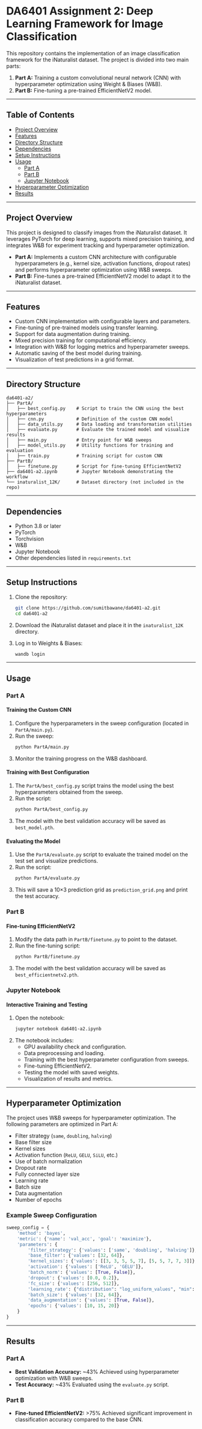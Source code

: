 # DA6401 Assignment 2: Deep Learning Framework for Image Classification

This repository contains the implementation of an image classification framework for the iNaturalist dataset. The project is divided into two main parts:
1. **Part A:** Training a custom convolutional neural network (CNN) with hyperparameter optimization using Weight & Biases (W&B).
2. **Part B:** Fine-tuning a pre-trained EfficientNetV2 model.

---

## Table of Contents
- [Project Overview](#project-overview)
- [Features](#features)
- [Directory Structure](#directory-structure)
- [Dependencies](#dependencies)
- [Setup Instructions](#setup-instructions)
- [Usage](#usage)
  - [Part A](#part-a)
  - [Part B](#part-b)
  - [Jupyter Notebook](#jupyter-notebook)
- [Hyperparameter Optimization](#hyperparameter-optimization)
- [Results](#results)
---

## Project Overview

This project is designed to classify images from the iNaturalist dataset. It leverages PyTorch for deep learning, supports mixed precision training, and integrates W&B for experiment tracking and hyperparameter optimization.

- **Part A:** Implements a custom CNN architecture with configurable hyperparameters (e.g., kernel size, activation functions, dropout rates) and performs hyperparameter optimization using W&B sweeps.
- **Part B:** Fine-tunes a pre-trained EfficientNetV2 model to adapt it to the iNaturalist dataset.

---

## Features

- Custom CNN implementation with configurable layers and parameters.
- Fine-tuning of pre-trained models using transfer learning.
- Support for data augmentation during training.
- Mixed precision training for computational efficiency.
- Integration with W&B for logging metrics and hyperparameter sweeps.
- Automatic saving of the best model during training.
- Visualization of test predictions in a grid format.

---

## Directory Structure

```
da6401-a2/
├── PartA/
│   ├── best_config.py    # Script to train the CNN using the best hyperparameters
│   ├── cnn.py            # Definition of the custom CNN model
│   ├── data_utils.py     # Data loading and transformation utilities
│   ├── evaluate.py       # Evaluate the trained model and visualize results
│   ├── main.py           # Entry point for W&B sweeps
│   ├── model_utils.py    # Utility functions for training and evaluation
│   ├── train.py          # Training script for custom CNN
├── PartB/
│   ├── finetune.py       # Script for fine-tuning EfficientNetV2
├── da6401-a2.ipynb       # Jupyter Notebook demonstrating the workflow
└── inaturalist_12K/      # Dataset directory (not included in the repo)
```

---

## Dependencies

- Python 3.8 or later
- PyTorch
- Torchvision
- W&B
- Jupyter Notebook
- Other dependencies listed in `requirements.txt`



---

## Setup Instructions

1. Clone the repository:
   ```bash
   git clone https://github.com/sumitbawane/da6401-a2.git
   cd da6401-a2
   ```


2. Download the iNaturalist dataset and place it in the `inaturalist_12K` directory.

3. Log in to Weights & Biases:
   ```bash
   wandb login
   ```

---

## Usage

### Part A

#### Training the Custom CNN
1. Configure the hyperparameters in the sweep configuration (located in `PartA/main.py`).
2. Run the sweep:
   ```bash
   python PartA/main.py
   ```
3. Monitor the training progress on the W&B dashboard.

#### Training with Best Configuration
1. The `PartA/best_config.py` script trains the model using the best hyperparameters obtained from the sweep.
2. Run the script:
   ```bash
   python PartA/best_config.py
   ```
3. The model with the best validation accuracy will be saved as `best_model.pth`.

#### Evaluating the Model
1. Use the `PartA/evaluate.py` script to evaluate the trained model on the test set and visualize predictions.
2. Run the script:
   ```bash
   python PartA/evaluate.py
   ```
3. This will save a 10×3 prediction grid as `prediction_grid.png` and print the test accuracy.

### Part B

#### Fine-tuning EfficientNetV2
1. Modify the data path in `PartB/finetune.py` to point to the dataset.
2. Run the fine-tuning script:
   ```bash
   python PartB/finetune.py
   ```
3. The model with the best validation accuracy will be saved as `best_efficientnetv2.pth`.

### Jupyter Notebook

#### Interactive Training and Testing
1. Open the notebook:
   ```bash
   jupyter notebook da6401-a2.ipynb
   ```
2. The notebook includes:
   - GPU availability check and configuration.
   - Data preprocessing and loading.
   - Training with the best hyperparameter configuration from sweeps.
   - Fine-tuning EfficientNetV2.
   - Testing the model with saved weights.
   - Visualization of results and metrics.

---

## Hyperparameter Optimization

The project uses W&B sweeps for hyperparameter optimization. The following parameters are optimized in Part A:
- Filter strategy (`same`, `doubling`, `halving`)
- Base filter size
- Kernel sizes
- Activation function (`ReLU`, `GELU`, `SiLU`, etc.)
- Use of batch normalization
- Dropout rate
- Fully connected layer size
- Learning rate
- Batch size
- Data augmentation
- Number of epochs

### Example Sweep Configuration
```python
sweep_config = {
    'method': 'bayes',
    'metric': {'name': 'val_acc', 'goal': 'maximize'},
    'parameters': {
        'filter_strategy': {'values': ['same', 'doubling', 'halving']},
        'base_filter': {'values': [32, 64]},
        'kernel_sizes': {'values': [[3, 3, 5, 5, 7], [5, 5, 7, 7, 3]]},
        'activation': {'values': ['ReLU', 'GELU']},
        'batch_norm': {'values': [True, False]},
        'dropout': {'values': [0.0, 0.2]},
        'fc_size': {'values': [256, 512]},
        'learning_rate': {"distribution": "log_uniform_values", "min": 1e-5, "max": 1e-3},
        'batch_size': {'values': [32, 64]},
        'data_augmentation': {'values': [True, False]},
        'epochs': {'values': [10, 15, 20]}
    }
}
```

---

## Results

### Part A
- **Best Validation Accuracy:** ~43% Achieved using hyperparameter optimization with W&B sweeps.
- **Test Accuracy:** ~43% Evaluated using the `evaluate.py` script.

### Part B
- **Fine-tuned EfficientNetV2:** >75% Achieved significant improvement in classification accuracy compared to the base CNN.

